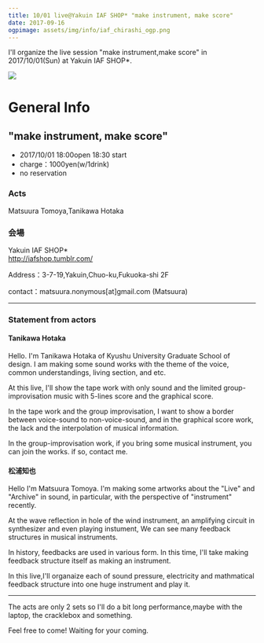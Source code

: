 ```yaml
---
title: 10/01 live@Yakuin IAF SHOP* "make instrument, make score"
date: 2017-09-16
ogpimage: assets/img/info/iaf_chirashi_ogp.png
---
```


I'll organize the live session "make instrument,make score" in 2017/10/01(Sun) at Yakuin IAF SHOP*.

![](/assets/img/info/iaf_chirashi.png)


<!--more-->

# General Info

## "make instrument, make score"

- 2017/10/01 18:00open 18:30 start
- charge：1000yen(w/1drink)
- no reservation


### Acts

Matsuura Tomoya,Tanikawa Hotaka

### 会場

Yakuin IAF SHOP*<br>
<http://iafshop.tumblr.com/>

Address：3-7-19,Yakuin,Chuo-ku,Fukuoka-shi 2F

contact：matsuura.nonymous[at]<span style="display:none;"></span>gmail.com (Matsuura)

---

### Statement from actors

#### Tanikawa Hotaka

Hello.
I'm Tanikawa Hotaka of Kyushu University Graduate School of design.
I am making some sound works with the theme of the voice, common understandings, living section, and etc.

At this live, I'll show the tape work with only sound and the limited group-improvisation music with 5-lines score and the graphical score.

In the tape work and the group improvisation, I want to show a border between voice-sound to non-voice-sound, and in the graphical score work, the lack and the interpolation of musical information.

In the group-improvisation work, if you bring some musical instrument, you can join the works. if so, contact me.

#### 松浦知也

Hello I'm Matsuura Tomoya. I'm making some artworks about the "Live" and "Archive" in sound, in particular, with the perspective of "instrument" recently.

At the wave reflection in hole of the wind instrument, an amplifying circuit in synthesizer and even playing instument, We can see many feedback structures in musical instruments.

In history, feedbacks are used in various form. In this time, I'll take making feedback structure itself as making an instrument.
 
In this live,I'll organaize each of sound pressure, electricity and mathmatical feedback structure into one huge instrument and play it.

---

The acts are only 2 sets so I'll do a bit long performance,maybe with the laptop, the cracklebox and something.

Feel free to come! Waiting for your coming.